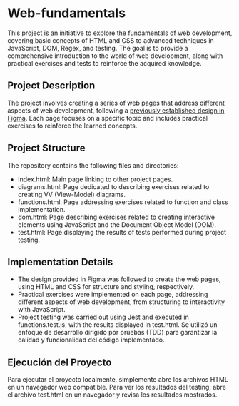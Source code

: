 
# Web-fundamentals

This project is an initiative to explore the fundamentals of web development, covering basic concepts of HTML and CSS to advanced techniques in JavaScript, DOM, Regex, and testing. The goal is to provide a comprehensive introduction to the world of web development, along with practical exercises and tests to reinforce the acquired knowledge.

## Project Description

The project involves creating a series of web pages that address different aspects of web development, following a [previously established design in Figma](https://www.figma.com/file/L1RAjebb6Wf7m78NT2Czzt/Web-Fundamentals-Individual?type=design&node-id=0-1&mode=design). Each page focuses on a specific topic and includes practical exercises to reinforce the learned concepts.

## Project Structure

The repository contains the following files and directories:

- index.html: Main page linking to other project pages.
- diagrams.html: Page dedicated to describing exercises related to creating VV (View-Model) diagrams.
- functions.html: Page addressing exercises related to function and class implementation.
- dom.html: Page describing exercises related to creating interactive elements using JavaScript and the Document Object Model (DOM).
- test.html: Page displaying the results of tests performed during project testing.

## Implementation Details
- The design provided in Figma was followed to create the web pages, using HTML and CSS for structure and styling, respectively.
- Practical exercises were implemented on each page, addressing different aspects of web development, from structuring to interactivity with JavaScript.
- Project testing was carried out using Jest and executed in functions.test.js, with the results displayed in test.html.
Se utilizó un enfoque de desarrollo dirigido por pruebas (TDD) para garantizar la calidad y funcionalidad del código implementado.

## Ejecución del Proyecto

Para ejecutar el proyecto localmente, simplemente abre los archivos HTML en un navegador web compatible. Para ver los resultados del testing, abre el archivo test.html en un navegador y revisa los resultados mostrados.
